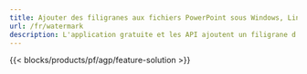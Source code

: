 ```yaml
---
title: Ajouter des filigranes aux fichiers PowerPoint sous Windows, Linux et macOS
url: /fr/watermark
description: L'application gratuite et les API ajoutent un filigrane d'image ou de texte aux présentations PPT, PPTX et ODP
---
```


{{< blocks/products/pf/agp/feature-solution >}} 


